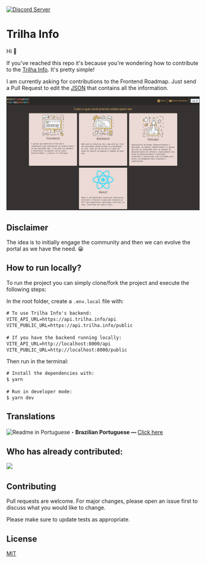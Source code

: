 [![Discord Server](https://discordapp.com/api/guilds/989882634358390794/widget.png?style=banner2)](https://discord.gg/HJ3Spm6R)

# Trilha Info

Hi 👋

If you've reached this repo it's because you're wondering how to contribute to the [Trilha Info](https://www.trilha.info/). It's pretty simple!

I am currently asking for contributions to the Frontend Roadmap. Just send a Pull Request to edit the [JSON](https://github.com/flaviojmendes/trilhainfo/tree/main/src/roadmaps) that contains all the information.

![Preview](/public/preview.png)

## Disclaimer

The idea is to initially engage the community and then we can evolve the portal as we have the need. 😀

## How to run locally?

To run the project you can simply clone/fork the project and execute the following steps:

In the root folder, create a `.env.local` file with:

```
# To use Trilha Info's backend:
VITE_API_URL=https://api.trilha.info/api
VITE_PUBLIC_URL=https://api.trilha.info/public

# If you have the backend running locally:
VITE_API_URL=http://localhost:8000/api
VITE_PUBLIC_URL=http://localhost:8000/public
```

Then run in the terminal:

```
# Install the dependencies with:
$ yarn 

# Run in developer mode:
$ yarn dev

```

## Translations
<img src = "https://imgur.com/saBa4s8.png" alt="Readme in Portuguese" width="20" height="16">・<b>Brazilian Portuguese — </b> [Click here](https://github.com/flaviojmendes/trilhainfo)<br>


## Who has already contributed:


<a href = "https://github.com/flaviojmendes/trilhainfo/graphs/contributors">
  <img src = "https://contrib.rocks/image?repo=flaviojmendes/trilhainfo"/>
</a>

## Contributing
Pull requests are welcome. For major changes, please open an issue first to discuss what you would like to change.

Please make sure to update tests as appropriate.

## License
[MIT](https://choosealicense.com/licenses/mit/)
